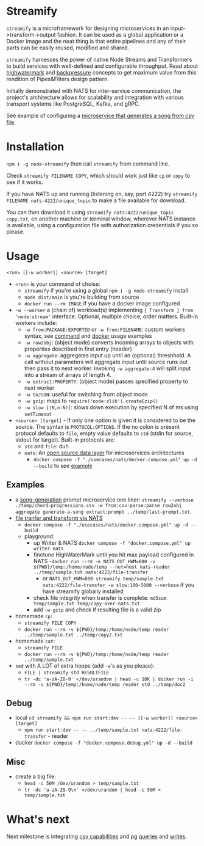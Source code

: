 # Streamify

`streamify` is a microframework for designing microservices in an input->transform->output fashion. It can be used as a global application or a Docker image and the neat thing is that entire pipelines and any of their parts can be easily reused, modified and shared.

`streamify` harnesses the power of native Node Streams and Transformers to build services with well-defined and configurable throughput. Read about [highwatermark](https://nodejs.org/api/stream.html#streamgetdefaulthighwatermarkobjectmode) and [backpressure](https://nodejs.org/en/learn/modules/backpressuring-in-streams) concepts to get maximum value from this rendition of Pipes&Filters design pattern.

Initially demonstrated with NATS for inter-service communication, the project's architecture allows for scalability and integration with various transport systems like PostgreSQL, Kafka, and gRPC.

See example of configuring a [microservice that generates a song from csv file](./usecases/csv/README.md).

# Installation

`npm i -g node-streamify` then call `streamify` from command line.

Check `streamify FILENAME COPY`, which should work just like `cp` or `copy` to see if it works.

If you have NATS up and running (listening on, say, port 4222) try `streamify FILENAME nats:4222/unique_topic` to make a file available for download.

You can then download it using `streamify nats:4222/unique_topic copy.txt`, on another machine or terminal window, wherever NATS instance is available, using a configuration file with authorization credentials if you so please.

# Usage

`<run> [[-w worker]] <source> [target]`

- `<run>` is your command of choise:
  - `streamify` if you're using a global `npm i -g node-streamify` install
  - `node dist/main` is you're building from source
  - `docker run --rm IMAGE` if you have a docker image configured
- `-w --worker` a (chain of) workload(s) implementing `{ Transform } from 'node:stream'` interface. Optional, multiple choice, order matters.
  Built-in workers include:
  - `-w from:PACKAGE:EXPORTED` or `-w from:FILENAME`: custom workers syntax, see [command](./usecases/csv/run.sh) and [docker](./usecases/csv/docker.compose.yml) usage examples
  - `-w row2obj`: (object mode) converts incoming arrays to objects with properties described in first entry (header)
  - `-w aggregate`: aggregates input up until an (optional) threshhold. A call without parameters will aggregate input until source runs out then pass it to next worker. Invoking `-w aggregate:4` will split input into a stream of arrays of length 4.
  - `-w extract:PROPERTY`: (object mode) passes specified property to next worker
  - `-w toJSON`: useful for switching from object mode
  - `-w gzip`: maps to `require('node:zlib').createGzip()`
  - `-w slow [(N,n-N)]`: slows down execution by specified N of ms using `setTimeout`
- `<source> [target]` - If only one option is given it is considered to be the source.
  The syntax is `PROTOCOL:OPTIONS`. If the no colon is present protocol defaults to `file`, empty value defaults to `std` (stdin for source, stdout for target).
  Built-in protocols are:
  - `std` and `file`: duh
  - `nats`: An [open source data layer](https://docs.nats.io/) for microservices architectures
    - `docker compose -f "./usecases/nats/docker.compose.yml" up -d --build` to see [example](./usecases/nats/docker.compose.yml)

## Examples
- a [song-generation](./usecases//csv/README.md) prompt microservice one liner: `streamify --verbose ./temp/chord-progressions.csv -w from:csv-parse:parse row2obj aggregate generate-a-song extract:prompt ../temp/last-prompt.txt`.
- [file tranfer and transform via NATS](./usecases/nats/docker.compose.yml)
  - `docker compose -f "./usecases/nats/docker.compose.yml" up -d --build`
  - playground:
    - up Writer & NATS `docker compose -f "docker.compose.yml" up writer nats`
    - finetune HighWaterMark until you hit max payload configured in NATS
      -`docker run --rm -e NATS_OUT_HWM=800 -v ${PWD}/temp:/home/node/temp --net=host nats-reader ../temp/sample.txt nats:4222/file-transfer`
      - or `NATS_OUT_HWM=800 streamify temp/sample.txt nats:4222/file-transfer -w slow:100-5000 --verbose` if you have streamify globally installed
    - check file integrity when transfer is complete: `md5sum temp/sample.txt temp/copy-over-nats.txt`
    - add `-w gzip` and check if resulting file is a valid zip
- homemade `cp`: 
  - `streamify FILE COPY`
  - `docker run --rm -v ${PWD}/temp:/home/node/temp reader ../temp/sample.txt ../temp/copy2.txt`
- homemade `cat`: 
  - `streamify FILE`
  - `docker run --rm -v ${PWD}/temp:/home/node/temp reader ../temp/sample.txt`
- `sed` with A LOT of extra hoops (add `-w`'s as you please): 
  - `FILE | streamify std RESULTFILE`
  - `tr -dc 'a-zA-Z0-9' </dev/urandom | head -c 10K | docker run -i --rm -v ${PWD}/temp:/home/node/temp reader std ../temp/doc2`
## Debug
- local `cd streamify && npm run start:dev -- -- [[-w worker]] <source> [target]`
  - `npm run start:dev -- -- ../temp/sample.txt nats:4222/file-transfer` - reader
- docker `docker compose -f "docker.compose.debug.yml" up -d --build`
## Misc
- create a big file: 
  - `head -c 50M /dev/urandom > temp/sample.txt` 
  - `tr -dc 'a-zA-Z0-9\n' </dev/urandom | head -c 50M > temp/sample.txt`

# What's next

Next milestone is integrating [csv capabilities](https://github.com/adaltas/node-csv/blob/master/packages/stream-transform/README.md) and pg [queries](https://www.npmjs.com/package/pg-query-stream) and [writes](https://github.com/brianc/node-pg-copy-streams). 
